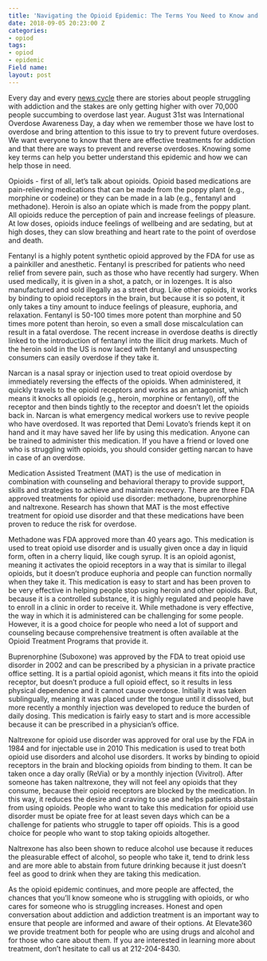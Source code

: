 ```yaml
---
title: 'Navigating the Opioid Epidemic: The Terms You Need to Know and Understand'
date: 2018-09-05 20:23:00 Z
categories:
- opiod
tags:
- opiod
- epidemic
Field name: 
layout: post
---
```


Every day and every [news cycle](https://www.newdirectionsforwomen.org/the-opioid-crisis-in-america/) there are stories about people struggling with addiction and the stakes are only getting higher with over 70,000 people succumbing to overdose last year. August 31st was International Overdose Awareness Day,  a day when we remember those we have lost to overdose and bring attention to this issue to try to prevent future overdoses.   We want everyone to know that there are effective treatments for addiction and that there are ways to prevent and reverse overdoses.  Knowing some key terms can help you better understand this epidemic and how we can help those in need.

Opioids - first of all, let’s talk about opioids.  Opioid based medications are pain-relieving medications that can be made from the poppy plant (e.g., morphine or codeine) or they can be made in a lab (e.g., fentanyl and methadone).  Heroin is also an opiate which is made from the poppy plant.   All opioids reduce the perception of pain and increase feelings of pleasure. At low doses, opioids induce feelings of wellbeing and are sedating, but at high doses, they can slow breathing and heart rate to the point of overdose and death.

Fentanyl is a highly potent synthetic opioid approved by the FDA for use as a painkiller and anesthetic.  Fentanyl is prescribed for patients who need relief from severe pain, such as those who have recently had surgery. When used medically, it is given in a shot, a patch, or in lozenges.  It is also manufactured and sold illegally as a street drug.  Like other opioids, it works by binding to opioid receptors in the brain, but because it is so potent, it only takes a tiny amount to induce feelings of pleasure, euphoria, and relaxation.  Fentanyl is 50-100 times more potent than morphine and 50 times more potent than heroin, so even a small dose miscalculation can result in a fatal overdose.  The recent increase in overdose deaths is directly linked to the introduction of fentanyl into the illicit drug markets.  Much of the heroin sold in the US is now laced with fentanyl and unsuspecting consumers can easily overdose if they take it.

Narcan is a nasal spray or injection used to treat opioid overdose by immediately reversing the effects of the opioids.  When administered, it quickly travels to the opioid receptors and works as an antagonist, which means it knocks all opioids (e.g., heroin, morphine or fentanyl), off the receptor and then binds tightly to the receptor and doesn’t let the opioids back in.  Narcan is what emergency medical workers use to revive people who have overdosed.  It was reported that Demi Lovato’s friends kept it on hand and it may have saved her life by using this medication.  Anyone can be trained to administer this medication. If you have a friend or loved one who is struggling with opioids, you should consider getting narcan to have in case of an overdose.

Medication Assisted Treatment (MAT) is the use of medication in combination with  counseling and behavioral therapy to provide support, skills and strategies to achieve and maintain recovery. There are three FDA approved treatments for opioid use disorder: methadone, buprenorphine and naltrexone.  Research has shown that MAT is the most effective treatment for opioid use disorder and that these medications have been proven to reduce the risk for overdose.

Methadone was FDA approved more than 40 years ago.  This medication is used to treat opioid use disorder and is usually given once a day in liquid form, often in a cherry liquid, like cough syrup.  It is an opioid agonist, meaning it activates the opioid receptors in a way that is similar to illegal opioids, but it doesn’t produce euphoria and people can function normally when they take it.  This medication is easy to start and has been proven to be very effective in helping people stop using heroin and other opioids.  But, because it is a controlled substance, it is highly regulated and people have to enroll in a clinic in order to receive it.  While methadone is very effective, the way in which it is administered can be challenging for some people.  However, it is a good choice for people who need a lot of support and counseling because comprehensive treatment is often available at the Opioid Treatment Programs that provide it.

Buprenorphine (Suboxone) was approved by the FDA to treat opioid use disorder in 2002 and can be prescribed by a physician in a private practice office setting.  It is a partial opioid agonist, which means it fits into the opioid receptor, but doesn’t produce a full opioid effect, so it results in less physical dependence and it cannot cause overdose.   Initially it was taken sublingually, meaning it was placed under the tongue until it dissolved, but more recently a monthly injection was developed to reduce the burden of daily dosing. This medication is fairly easy to start and is more accessible because it can be prescribed in a physician’s office.

Naltrexone for opioid use disorder was approved for oral use by the FDA in 1984 and for injectable use in 2010  This medication is used to treat both opioid use disorders and alcohol use disorders.  It works by binding to opioid receptors in the brain and blocking opioids from binding to them.  It can be taken once a day orally (ReVia) or by a monthly injection (Vivitrol).  After someone has taken naltrexone, they will not feel any opioids that they consume, because their opioid receptors are blocked by the medication.  In this way, it reduces the desire and craving to use and helps patients abstain from using opioids.  People who want to take this medication for opioid use disorder must be opiate free for at least seven days which can be a challenge for patients who struggle to taper off opioids.  This is a good choice for people who want to stop taking opioids altogether.

Naltrexone has also been shown to reduce alcohol use because it reduces the pleasurable effect of alcohol, so people who take it, tend to drink less and are more able to abstain from future drinking because it just doesn’t feel as good to drink when they are taking this medication.

As the opioid epidemic continues, and more people are affected, the chances that you’ll know someone who is struggling with opioids, or who cares for someone who is struggling increases.   Honest and open conversation about addiction and addiction treatment is an important way to ensure that people are informed and aware of their options.  At Elevate360 we provide treatment both for people who are using drugs and alcohol and for those who care about them.   If you are interested in learning more about treatment, don’t hesitate to call us at 212-204-8430.